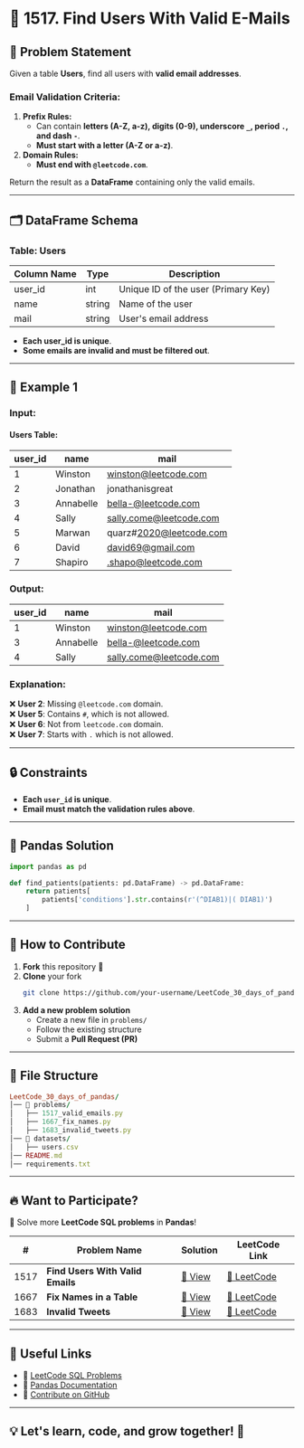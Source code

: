 
# 📄 1517. Find Users With Valid E-Mails  

## 📌 Problem Statement  
Given a table **Users**, find all users with **valid email addresses**.  

### **Email Validation Criteria:**  
1. **Prefix Rules:**  
   - Can contain **letters (A-Z, a-z), digits (0-9), underscore `_`, period `.`, and dash `-`**.  
   - **Must start with a letter (A-Z or a-z)**.  
2. **Domain Rules:**  
   - **Must end with `@leetcode.com`**.  

Return the result as a **DataFrame** containing only the valid emails.  

---

## 🗂 **DataFrame Schema**  
### **Table: Users**  
| Column Name | Type   | Description                         |
| ----------- | ------ | ----------------------------------- |
| user_id     | int    | Unique ID of the user (Primary Key) |
| name        | string | Name of the user                    |
| mail        | string | User's email address                |

- **Each user_id is unique**.  
- **Some emails are invalid and must be filtered out**.  

---

## 🔢 **Example 1**  

### **Input:**  
#### Users Table:  
| user_id | name      | mail                    |
| ------- | --------- | ----------------------- |
| 1       | Winston   | winston@leetcode.com    |
| 2       | Jonathan  | jonathanisgreat         |
| 3       | Annabelle | bella-@leetcode.com     |
| 4       | Sally     | sally.come@leetcode.com |
| 5       | Marwan    | quarz#2020@leetcode.com |
| 6       | David     | david69@gmail.com       |
| 7       | Shapiro   | .shapo@leetcode.com     |

### **Output:**  
| user_id | name      | mail                    |
| ------- | --------- | ----------------------- |
| 1       | Winston   | winston@leetcode.com    |
| 3       | Annabelle | bella-@leetcode.com     |
| 4       | Sally     | sally.come@leetcode.com |

### **Explanation:**  
❌ **User 2**: Missing `@leetcode.com` domain.  
❌ **User 5**: Contains `#`, which is not allowed.  
❌ **User 6**: Not from `leetcode.com` domain.  
❌ **User 7**: Starts with `.` which is not allowed.  

---

## 🔒 **Constraints**  
- **Each `user_id` is unique**.  
- **Email must match the validation rules above**.  

---

## 🐼 **Pandas Solution**  

```python
import pandas as pd

def find_patients(patients: pd.DataFrame) -> pd.DataFrame:
    return patients[
        patients['conditions'].str.contains(r'(^DIAB1)|( DIAB1)')
    ]
```

---

## 🎯 **How to Contribute**  
1. **Fork** this repository 🍴  
2. **Clone** your fork  
   ```bash
   git clone https://github.com/your-username/LeetCode_30_days_of_pandas.git
   ```
3. **Add a new problem solution**  
   - Create a new file in `problems/`
   - Follow the existing structure  
   - Submit a **Pull Request (PR)**  

---

## 📂 **File Structure**  
```rb
LeetCode_30_days_of_pandas/
│── 📁 problems/
│   ├── 1517_valid_emails.py
│   ├── 1667_fix_names.py
│   ├── 1683_invalid_tweets.py
│── 📁 datasets/  
│   ├── users.csv
│── README.md  
│── requirements.txt  
```

---

## 🔥 **Want to Participate?**  
🚀 Solve more **LeetCode SQL problems** in **Pandas**!  

| #    | Problem Name                     | Solution                                  | LeetCode Link                                                              |
| ---- | -------------------------------- | ----------------------------------------- | -------------------------------------------------------------------------- |
| 1517 | **Find Users With Valid Emails** | [🔗 View](problems/1517_valid_emails.py)   | [🔗 LeetCode](https://leetcode.com/problems/find-users-with-valid-e-mails/) |
| 1667 | **Fix Names in a Table**         | [🔗 View](problems/1667_fix_names.py)      | [🔗 LeetCode](https://leetcode.com/problems/fix-names-in-a-table/)          |
| 1683 | **Invalid Tweets**               | [🔗 View](problems/1683_invalid_tweets.py) | [🔗 LeetCode](https://leetcode.com/problems/invalid-tweets/)                |

---

## 🔗 **Useful Links**  
- 📘 [LeetCode SQL Problems](https://leetcode.com/problemset/database/)  
- 🐼 [Pandas Documentation](https://pandas.pydata.org/)  
- 🌟 [Contribute on GitHub](https://github.com/your-username/LeetCode_30_days_of_pandas)  

---

## 💡 **Let's learn, code, and grow together! 🚀**
